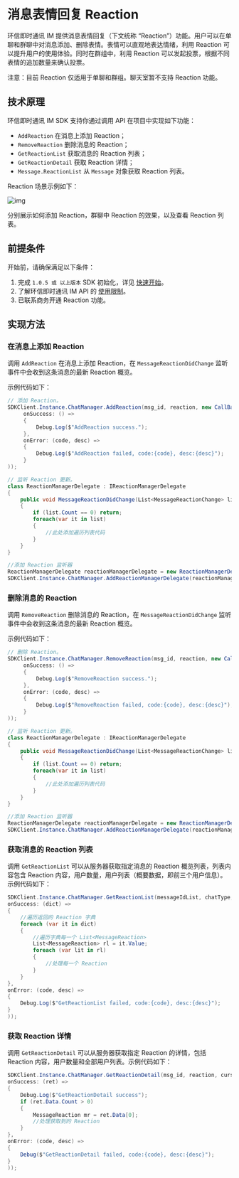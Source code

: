 # 消息表情回复 Reaction

<Toc />

环信即时通讯 IM 提供消息表情回复（下文统称 “Reaction”）功能。用户可以在单聊和群聊中对消息添加、删除表情。表情可以直观地表达情绪，利用 Reaction 可以提升用户的使用体验。同时在群组中，利用 Reaction 可以发起投票，根据不同表情的追加数量来确认投票。

注意：目前 Reaction 仅适用于单聊和群组。聊天室暂不支持 Reaction 功能。

## 技术原理

环信即时通讯 IM SDK 支持你通过调用 API 在项目中实现如下功能：

- `AddReaction` 在消息上添加 Reaction；
- `RemoveReaction` 删除消息的 Reaction；
- `GetReactionList` 获取消息的 Reaction 列表；
- `GetReactionDetail` 获取 Reaction 详情；
- `Message.ReactionList` 从 `Message` 对象获取 Reaction 列表。

Reaction 场景示例如下：

![img](@static/images/android/reactions.png)

分别展示如何添加 Reaction，群聊中 Reaction 的效果，以及查看 Reaction 列表。

## 前提条件

开始前，请确保满足以下条件：

1. 完成 `1.0.5 或 以上版本` SDK 初始化，详见 [快速开始](quickstart.html)。
2. 了解环信即时通讯 IM API 的 [使用限制](/product/limitation.html)。
3. 已联系商务开通 Reaction 功能。

## 实现方法

### 在消息上添加 Reaction

调用 `AddReaction` 在消息上添加 Reaction，在 `MessageReactionDidChange` 监听事件中会收到这条消息的最新 Reaction 概览。

示例代码如下：

```csharp
// 添加 Reaction。
SDKClient.Instance.ChatManager.AddReaction(msg_id, reaction, new CallBack(
     onSuccess: () =>
     {
         Debug.Log($"AddReaction success.");
     },
     onError: (code, desc) =>
     {
         Debug.Log($"AddReaction failed, code:{code}, desc:{desc}");
     }
));

// 监听 Reaction 更新。
class ReactionManagerDelegate : IReactionManagerDelegate
{
    public void MessageReactionDidChange(List<MessageReactionChange> list)
    {
        if (list.Count == 0) return;
        foreach(var it in list)
        {
            //此处添加遍历列表代码
        }
    }
}

//添加 Reaction 监听器
ReactionManagerDelegate reactionManagerDelegate = new ReactionManagerDelegate();
SDKClient.Instance.ChatManager.AddReactionManagerDelegate(reactionManagerDelegate);
```

### 删除消息的 Reaction

调用 `RemoveReaction` 删除消息的 Reaction，在 `MessageReactionDidChange` 监听事件中会收到这条消息的最新 Reaction 概览。

示例代码如下：

```csharp
// 删除 Reaction。
SDKClient.Instance.ChatManager.RemoveReaction(msg_id, reaction, new CallBack(
     onSuccess: () =>
     {
         Debug.Log($"RemoveReaction success.");
     },
     onError: (code, desc) =>
     {
         Debug.Log($"RemoveReaction failed, code:{code}, desc:{desc}");
     }
));

// 监听 Reaction 更新。
class ReactionManagerDelegate : IReactionManagerDelegate
{
    public void MessageReactionDidChange(List<MessageReactionChange> list)
    {
        if (list.Count == 0) return;
        foreach(var it in list)
        {
            //此处添加遍历列表代码
        }
    }
}

//添加 Reaction 监听器
ReactionManagerDelegate reactionManagerDelegate = new ReactionManagerDelegate();
SDKClient.Instance.ChatManager.AddReactionManagerDelegate(reactionManagerDelegate);
```

### 获取消息的 Reaction 列表

调用 `GetReactionList` 可以从服务器获取指定消息的 Reaction 概览列表，列表内容包含 Reaction 内容，用户数量，用户列表（概要数据，即前三个用户信息）。示例代码如下：

```csharp
SDKClient.Instance.ChatManager.GetReactionList(messageIdList, chatType, groupId, new ValueCallBack<Dictionary<string, List<MessageReaction>>>(
onSuccess: (dict) =>
{
    //遍历返回的 Reaction 字典
    foreach (var it in dict)
    {
        //遍历字典每一个 List<MessageReaction>
        List<MessageReaction> rl = it.Value;
        foreach (var lit in rl)
        {
            //处理每一个 Reaction
        }
    }
},
onError: (code, desc) =>
{
    Debug.Log($"GetReactionList failed, code:{code}, desc:{desc}");
}
));
```

### 获取 Reaction 详情

调用 `GetReactionDetail` 可以从服务器获取指定 Reaction 的详情，包括 Reaction 内容，用户数量和全部用户列表。示例代码如下：

```csharp
SDKClient.Instance.ChatManager.GetReactionDetail(msg_id, reaction, cursor, pageSize, new ValueCallBack<CursorResult<MessageReaction>>(
onSuccess: (ret) =>
{
    Debug.Log($"GetReactionDetail success");
    if (ret.Data.Count > 0)
    {
        MessageReaction mr = ret.Data[0];
        //处理获取到的 Reaction
    }
},
onError: (code, desc) =>
{
    Debug($"GetReactionDetail failed, code:{code}, desc:{desc}");
}
));
```